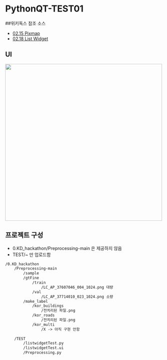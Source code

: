 # PythonQT-TEST01


##위키독스 참조 소스
 - [02.15 Pixmap](https://github.com/SIMYJ/pythonQT/tree/syj/%5B%EC%9C%84%ED%82%A4%EB%8F%85%EC%8A%A4%5DPyQt5_for_Beginner/02.15%20Pixmap) 
 - [02.18 List Widget](https://github.com/SIMYJ/pythonQT/tree/syj/%5B%EC%9C%84%ED%82%A4%EB%8F%85%EC%8A%A4%5DPyQt5_for_Beginner/02.18%20List%20Widget)

## UI 
<img src = "https://i.imgur.com/vc4IHnG.png" width="500px">




## 프로젝트 구성

- 0.KD_hackathon/Preprocessing-main 은 제공하지 않음
- TEST/~ 만 업로드함

```txt
/0.KD_hackathon
	/Preprocessing-main
		/sample
		/gtFine
			/train
				/LC_AP_37607046_004_1024.png 대량
			/val
				/LC_AP_37714010_023_1024.png 소량
		/make_label
			/kor_buildings
				/전치리된 파일.png
			/kor_roads
				/전치리된 파일.png
			/kor_multi
				/X -> 아직 구현 안함
				
	/TEST
		/listwidgetTest.py
		/listwidgetTest.ui
		/Preprocessing.py
```






